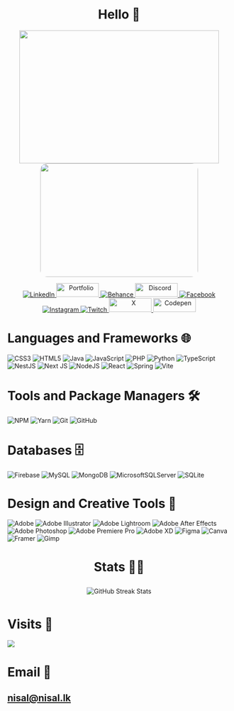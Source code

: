 <h1 align="center">Hello 👋</h1>

<div align="center">
  <img src="https://github-card-orpin.vercel.app/api/githubCard" width="450" height="300" />
</div>

<div align="center">
  <img src="https://browser-card.vercel.app/api/browserCard" width="356" height="256" style="border-radius: 15px;"/>
</div>
  <p align="center">
  <a href="https://linkedin.com/in/nisal-herath" target="_blank" rel="noopener noreferrer">
    <img src="https://img.shields.io/badge/LinkedIn-0077B5?style=for-the-badge&logo=linkedin&logoColor=white" alt="LinkedIn"/>
  </a>
  <a href="https://nisal.lk" target="_blank" rel="noopener noreferrer">
    <img src="https://nisallk.vercel.app/api/nisallk" alt="Portfolio" width="96" height="31" />
  </a>
  <a href="https://behance.net/nisalherath" target="_blank" rel="noopener noreferrer">
    <img src="https://img.shields.io/badge/Behance-1769ff?logo=behance&logoColor=white" alt="Behance"/>
  </a>
  <a href="https://discord.com/users/790576125678977065" target="_blank" rel="noopener noreferrer">
    <img src="https://discord-tau-peach.vercel.app/api/discord" alt="Discord" width="96" height="31"/>
  </a>
  <a href="https://facebook.com/mooncaque" target="_blank" rel="noopener noreferrer">
    <img src="https://img.shields.io/badge/Facebook-%231877F2.svg?logo=Facebook&logoColor=white" alt="Facebook"/>
  </a>
  <a href="https://instagram.com/mooncaque" target="_blank" rel="noopener noreferrer">
    <img src="https://img.shields.io/badge/Instagram-%23E4405F.svg?logo=Instagram&logoColor=white" alt="Instagram"/>
  </a>
  <a href="https://twitch.tv/cakedmoon" target="_blank" rel="noopener noreferrer">
    <img src="https://img.shields.io/badge/Twitch-%239146FF.svg?logo=Twitch&logoColor=white" alt="Twitch"/>
  </a>
  <a href="https://x.com/artnisal" target="_blank" rel="noopener noreferrer">
    <img src="https://twitter-ecru-seven.vercel.app/api/twitter" alt="X" width="96" height="31"/>
  </a>
  <a href="https://codepen.io/Mooncaque" target="_blank" rel="noopener noreferrer">
    <img src="https://cdpen.vercel.app/api/codepen" alt="Codepen" width="96" height="31"/>
  </a>
</p>





# Languages and Frameworks 🌐
![CSS3](https://img.shields.io/badge/css3-%231572B6.svg?style=for-the-badge&logo=css3&logoColor=white) 
![HTML5](https://img.shields.io/badge/html5-%23E34F26.svg?style=for-the-badge&logo=html5&logoColor=white) 
![Java](https://img.shields.io/badge/java-%23ED8B00.svg?style=for-the-badge&logo=openjdk&logoColor=white) 
![JavaScript](https://img.shields.io/badge/javascript-%23323330.svg?style=for-the-badge&logo=javascript&logoColor=%23F7DF1E) 
![PHP](https://img.shields.io/badge/php-%23777BB4.svg?style=for-the-badge&logo=php&logoColor=white) 
![Python](https://img.shields.io/badge/python-3670A0?style=for-the-badge&logo=python&logoColor=ffdd54) 
![TypeScript](https://img.shields.io/badge/typescript-%23007ACC.svg?style=for-the-badge&logo=typescript&logoColor=white) 
![NestJS](https://img.shields.io/badge/nestjs-%23E0234E.svg?style=for-the-badge&logo=nestjs&logoColor=white) 
![Next JS](https://img.shields.io/badge/Next-black?style=for-the-badge&logo=next.js&logoColor=white) 
![NodeJS](https://img.shields.io/badge/node.js-6DA55F?style=for-the-badge&logo=node.js&logoColor=white) 
![React](https://img.shields.io/badge/react-%2320232a.svg?style=for-the-badge&logo=react&logoColor=%2361DAFB) 
![Spring](https://img.shields.io/badge/spring-%236DB33F.svg?style=for-the-badge&logo=spring&logoColor=white) 
![Vite](https://img.shields.io/badge/vite-%23646CFF.svg?style=for-the-badge&logo=vite&logoColor=white) 

# Tools and Package Managers 🛠️
![NPM](https://img.shields.io/badge/NPM-%23CB3837.svg?style=for-the-badge&logo=npm&logoColor=white) 
![Yarn](https://img.shields.io/badge/yarn-%232C8EBB.svg?style=for-the-badge&logo=yarn&logoColor=white) 
![Git](https://img.shields.io/badge/git-%23F05033.svg?style=for-the-badge&logo=git&logoColor=white) 
![GitHub](https://img.shields.io/badge/github-%23121011.svg?style=for-the-badge&logo=github&logoColor=white)

# Databases 🗄️
![Firebase](https://img.shields.io/badge/firebase-a08021?style=for-the-badge&logo=firebase&logoColor=ffcd34) 
![MySQL](https://img.shields.io/badge/mysql-4479A1.svg?style=for-the-badge&logo=mysql&logoColor=white) 
![MongoDB](https://img.shields.io/badge/MongoDB-%234ea94b.svg?style=for-the-badge&logo=mongodb&logoColor=white) 
![MicrosoftSQLServer](https://img.shields.io/badge/Microsoft%20SQL%20Server-CC2927?style=for-the-badge&logo=microsoft%20sql%20server&logoColor=white) 
![SQLite](https://img.shields.io/badge/sqlite-%2307405e.svg?style=for-the-badge&logo=sqlite&logoColor=white) 

# Design and Creative Tools 🎨
![Adobe](https://img.shields.io/badge/adobe-%23FF0000.svg?style=for-the-badge&logo=adobe&logoColor=white) 
![Adobe Illustrator](https://img.shields.io/badge/adobe%20illustrator-%23FF9A00.svg?style=for-the-badge&logo=adobe%20illustrator&logoColor=white) 
![Adobe Lightroom](https://img.shields.io/badge/Adobe%20Lightroom-31A8FF.svg?style=for-the-badge&logo=Adobe%20Lightroom&logoColor=white) 
![Adobe After Effects](https://img.shields.io/badge/Adobe%20After%20Effects-9999FF.svg?style=for-the-badge&logo=Adobe%20After%20Effects&logoColor=white) 
![Adobe Photoshop](https://img.shields.io/badge/adobe%20photoshop-%2331A8FF.svg?style=for-the-badge&logo=adobe%20photoshop&logoColor=white) 
![Adobe Premiere Pro](https://img.shields.io/badge/Adobe%20Premiere%20Pro-9999FF.svg?style=for-the-badge&logo=Adobe%20Premiere%20Pro&logoColor=white) 
![Adobe XD](https://img.shields.io/badge/Adobe%20XD-470137?style=for-the-badge&logo=Adobe%20XD&logoColor=#FF61F6) 
![Figma](https://img.shields.io/badge/figma-%23F24E1E.svg?style=for-the-badge&logo=figma&logoColor=white) 
![Canva](https://img.shields.io/badge/Canva-%2300C4CC.svg?style=for-the-badge&logo=Canva&logoColor=white) 
![Framer](https://img.shields.io/badge/Framer-black?style=for-the-badge&logo=framer&logoColor=blue) 
![Gimp](https://img.shields.io/badge/Gimp-657D8B?style=for-the-badge&logo=gimp&logoColor=FFFFFF)

<h1 align="center"> Stats 💪🏻</h1>
<div align="center">
  <img src="https://github-readme-streak-stats.herokuapp.com/?user=nisalherath&theme=swift&hide_border=false" alt="GitHub Streak Stats" style="margin: 10px;"/>
</div>

# Visits 🚀
[![](https://visitcount.itsvg.in/api?id=nisalherath&icon=8&color=6)](https://visitcount.itsvg.in)

# Email 📧 
## nisal@nisal.lk



